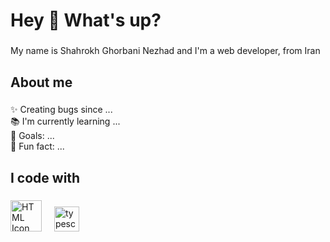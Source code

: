 <h1 align="left">Hey 👋 What's up?</h1>

###

<p align="left">My name is Shahrokh Ghorbani Nezhad and I'm a web developer, from Iran</p>

###

<h2 align="left">About me</h2>

###

<p align="left">✨ Creating bugs since ...<br>📚 I'm currently learning ...<br>🎯 Goals: ...<br>🎲 Fun fact: ...</p>

###

<h2 align="left">I code with</h2>

###

<div align="left">
<img src="https://upload.wikimedia.org/wikipedia/commons/6/61/HTML5_logo_and_wordmark.svg" alt="HTML Icon" width="50" height="50">
  <img width="12" />
  <img src="https://cdn.jsdelivr.net/gh/devicons/devicon/icons/typescript/typescript-original.svg" height="40" alt="typescript logo"  />
  
</div>

###
